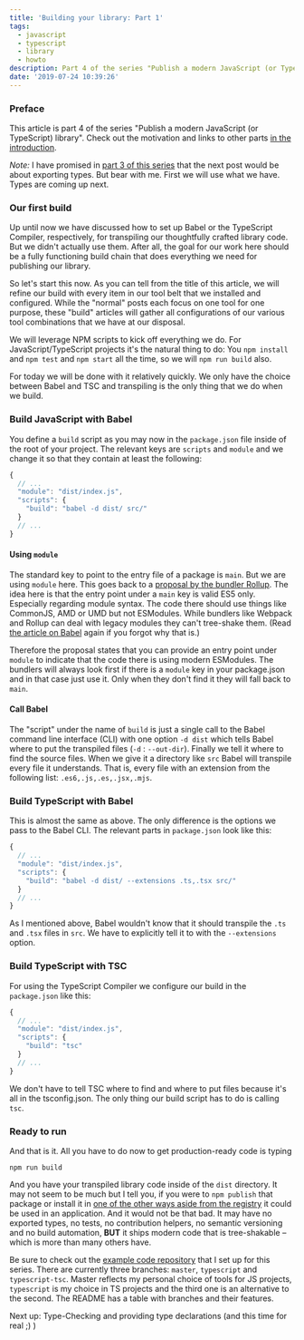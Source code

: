 ```yaml
---
title: 'Building your library: Part 1'
tags:
  - javascript
  - typescript
  - library
  - howto
description: Part 4 of the series "Publish a modern JavaScript (or TypeScript) library". The goal for our work here should be a fully functioning build chain that does everything we need for publishing our library.
date: '2019-07-24 10:39:26'
---
```


### Preface

This article is part 4 of the series "Publish a modern JavaScript (or TypeScript) library". Check out the motivation and links to other parts [in the introduction](http://tobias-barth.net/blog/Publish-a-modern-JavaScript-or-TypeScript-library/).

_Note:_ I have promised in [part 3 of this series](http://tobias-barth.net/blog/Compiling-modern-language-features-with-the-TypeScript-compiler/) that the next post would be about exporting types. But bear with me. First we will use what we have. Types are coming up next.

### Our first build

Up until now we have discussed how to set up Babel or the TypeScript Compiler, respectively, for transpiling our thoughtfully crafted library code. But we didn't actually use them. After all, the goal for our work here should be a fully functioning build chain that does everything we need for publishing our library.

So let's start this now. As you can tell from the title of this article, we will refine our build with every item in our tool belt that we installed and configured. While the "normal" posts each focus on one tool for one purpose, these "build" articles will gather all configurations of our various tool combinations that we have at our disposal.

We will leverage NPM scripts to kick off everything we do. For JavaScript/TypeScript projects it's the natural thing to do: You `npm install` and `npm test` and `npm start` all the time, so we will `npm run build` also.

For today we will be done with it relatively quickly. We only have the choice between Babel and TSC and transpiling is the only thing that we do when we build.

### Build JavaScript with Babel

You define a `build` script as you may now in the `package.json` file inside of the root of your project. The relevant keys are `scripts` and `module` and we change it so that they contain at least the following:

```javascript
{
  // ...
  "module": "dist/index.js",
  "scripts": {
    "build": "babel -d dist/ src/"
  }
  // ...
}
```

#### Using `module`

The standard key to point to the entry file of a package is `main`. But we are using `module` here. This goes back to a [proposal by the bundler Rollup](https://github.com/rollup/rollup/wiki/pkg.module). The idea here is that the entry point under a `main` key is valid ES5 only. Especially regarding module syntax. The code there should use things like CommonJS, AMD or UMD but not ESModules. While bundlers like Webpack and Rollup can deal with legacy modules they can't tree-shake them. (Read [the article on Babel](http://tobias-barth.net/blog/Transpile-modern-language-features-with-Babel/) again if you forgot why that is.)

Therefore the proposal states that you can provide an entry point under `module` to indicate that the code there is using modern ESModules. The bundlers will always look first if there is a `module` key in your package.json and in that case just use it. Only when they don't find it they will fall back to `main`.

#### Call Babel

The "script" under the name of `build` is just a single call to the Babel command line interface (CLI) with one option `-d dist` which tells Babel where to put the transpiled files (`-d` : `--out-dir`). Finally we tell it where to find the source files. When we give it a directory like `src` Babel will transpile every file it understands. That is, every file with an extension from the following list: `.es6,.js,.es,.jsx,.mjs`.

### Build TypeScript with Babel

This is almost the same as above. The only difference is the options we pass to the Babel CLI. The relevant parts in `package.json` look like this:

```javascript
{
  // ...
  "module": "dist/index.js",
  "scripts": {
    "build": "babel -d dist/ --extensions .ts,.tsx src/"
  }
  // ...
}
```

As I mentioned above, Babel wouldn't know that it should transpile the `.ts` and `.tsx` files in `src`. We have to explicitly tell it to with the `--extensions` option.

### Build TypeScript with TSC

For using the TypeScript Compiler we configure our build in the `package.json` like this:

```javascript
{
  // ...
  "module": "dist/index.js",
  "scripts": {
    "build": "tsc"
  }
  // ...
}
```

We don't have to tell TSC where to find and where to put files because it's all in the tsconfig.json. The only thing our build script has to do is calling `tsc`.

### Ready to run

And that is it. All you have to do now to get production-ready code is typing

```
npm run build
```

And you have your transpiled library code inside of the `dist` directory. It may not seem to be much but I tell you, if you were to `npm publish` that package or install it in [one of the other ways aside from the registry](https://docs.npmjs.com/cli/install.html) it could be used in an application. And it would not be that bad. It may have no exported types, no tests, no contribution helpers, no semantic versioning and no build automation, **BUT** it ships modern code that is tree-shakable – which is more than many others have.

Be sure to check out the [example code repository](https://github.com/4nduril/library-starter) that I set up for this series. There are currently three branches: `master`, `typescript` and `typescript-tsc`. Master reflects my personal choice of tools for JS projects, `typescript` is my choice in TS projects and the third one is an alternative to the second. The README has a table with branches and their features.

Next up: Type-Checking and providing type declarations (and this time for real ;) )
